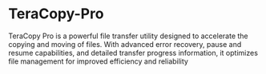 # TeraCopy-Pro
TeraCopy Pro is a powerful file transfer utility designed to accelerate the copying and moving of files. With advanced error recovery, pause and resume capabilities, and detailed transfer progress information, it optimizes file management for improved efficiency and reliability
